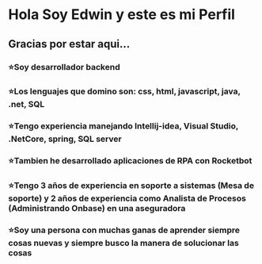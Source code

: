 <div>
  <h1>Hola Soy Edwin y este es mi Perfil</h1>
  <h2>Gracias por estar aqui...</h2>
</div>
<h3>⭐Soy desarrollador backend<h3>
<h3>⭐Los lenguajes que domino  son: css, html, javascript, java, .net, SQL<h3>
<h3>⭐Tengo experiencia manejando Intellij-idea, Visual Studio, .NetCore, spring, SQL server<h3>
<h3>⭐Tambien he desarrollado aplicaciones de RPA con Rocketbot<h3>
<h3>⭐Tengo 3 años de experiencia en soporte a sistemas (Mesa de soporte) y 2 años de experiencia como Analista de Procesos (Administrando Onbase) en una aseguradora<h3>
<h3>⭐Soy una persona con muchas ganas de aprender siempre cosas nuevas y siempre busco la manera de solucionar las cosas<h3>
